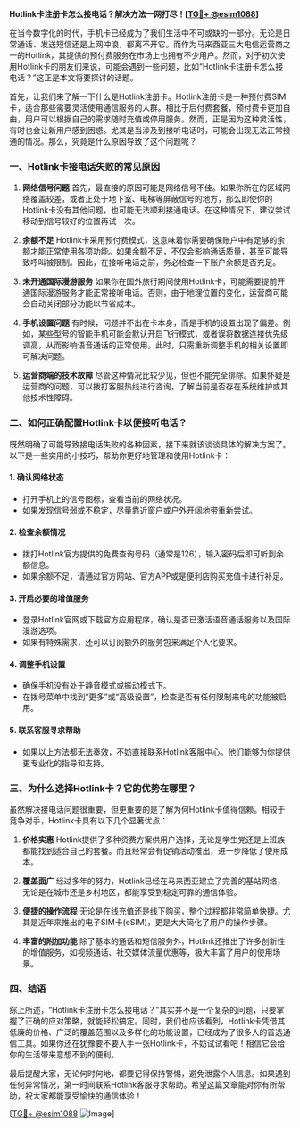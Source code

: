 **Hotlink卡注册卡怎么接电话？解决方法一网打尽！[[TG💪+ @esim1088](https://t.me/s/esim1088)]**

在当今数字化的时代，手机卡已经成为了我们生活中不可或缺的一部分。无论是日常通话、发送短信还是上网冲浪，都离不开它。而作为马来西亚三大电信运营商之一的Hotlink，其提供的预付费服务在市场上也拥有不少用户。然而，对于初次使用Hotlink卡的朋友们来说，可能会遇到一些问题，比如“Hotlink卡注册卡怎么接电话？”这正是本文将要探讨的话题。

首先，让我们来了解一下什么是Hotlink注册卡。Hotlink注册卡是一种预付费SIM卡，适合那些需要灵活使用通信服务的人群。相比于后付费套餐，预付费卡更加自由，用户可以根据自己的需求随时充值或停用服务。然而，正是因为这种灵活性，有时也会让新用户感到困惑。尤其是当涉及到接听电话时，可能会出现无法正常接通的情况。那么，究竟是什么原因导致了这个问题呢？

### **一、Hotlink卡接电话失败的常见原因**

1. **网络信号问题**
   首先，最直接的原因可能是网络信号不佳。如果你所在的区域网络覆盖较差，或者正处于地下室、电梯等屏蔽信号的地方，那么即使你的Hotlink卡没有其他问题，也可能无法顺利接通电话。在这种情况下，建议尝试移动到信号较好的位置再试一次。

2. **余额不足**
   Hotlink卡采用预付费模式，这意味着你需要确保账户中有足够的余额才能正常使用各项功能。如果余额不足，不仅会影响通话质量，甚至可能导致呼叫被限制。因此，在接听电话之前，务必检查一下账户余额是否充足。

3. **未开通国际漫游服务**
   如果你在国外旅行期间使用Hotlink卡，可能需要提前开通国际漫游服务才能正常接听电话。否则，由于地理位置的变化，运营商可能会自动关闭部分功能以节省成本。

4. **手机设置问题**
   有时候，问题并不出在卡本身，而是手机的设置出现了偏差。例如，某些型号的智能手机可能会默认开启飞行模式，或者误将数据连接优先级调高，从而影响语音通话的正常使用。此时，只需重新调整手机的相关设置即可解决问题。

5. **运营商端的技术故障**
   尽管这种情况比较少见，但也不能完全排除。如果怀疑是运营商的问题，可以拨打客服热线进行咨询，了解当前是否存在系统维护或其他技术性障碍。

### **二、如何正确配置Hotlink卡以便接听电话？**

既然明确了可能导致接电话失败的各种因素，接下来就该谈谈具体的解决方案了。以下是一些实用的小技巧，帮助你更好地管理和使用Hotlink卡：

#### **1. 确认网络状态**
   - 打开手机上的信号图标，查看当前的网络状况。
   - 如果发现信号弱或不稳定，尽量靠近窗户或户外开阔地带重新尝试。

#### **2. 检查余额情况**
   - 拨打Hotlink官方提供的免费查询号码（通常是126），输入密码后即可听到余额信息。
   - 如果余额不足，请通过官方网站、官方APP或是便利店购买充值卡进行补足。

#### **3. 开启必要的增值服务**
   - 登录Hotlink官网或下载官方应用程序，确认是否已激活语音通话服务以及国际漫游选项。
   - 如果有特殊需求，还可以订阅额外的服务包来满足个人化要求。

#### **4. 调整手机设置**
   - 确保手机没有处于静音模式或振动模式下。
   - 在拨号菜单中找到“更多”或“高级设置”，检查是否有任何限制来电的功能被启用。

#### **5. 联系客服寻求帮助**
   - 如果以上方法都无法奏效，不妨直接联系Hotlink客服中心。他们能够为你提供更专业化的指导和支持。

### **三、为什么选择Hotlink卡？它的优势在哪里？**

虽然解决接电话问题很重要，但更重要的是了解为何Hotlink卡值得信赖。相较于竞争对手，Hotlink卡具有以下几个显著优点：

1. **价格实惠**
   Hotlink提供了多种资费方案供用户选择，无论是学生党还是上班族都能找到适合自己的套餐。而且经常会有促销活动推出，进一步降低了使用成本。

2. **覆盖面广**
   经过多年的努力，Hotlink已经在马来西亚建立了完善的基站网络，无论是在城市还是乡村地区，都能享受到稳定可靠的通信体验。

3. **便捷的操作流程**
   无论是在线充值还是线下购买，整个过程都非常简单快捷。尤其是近年来推出的电子SIM卡(eSIM)，更是大大简化了用户的操作步骤。

4. **丰富的附加功能**
   除了基本的通话和短信服务外，Hotlink还推出了许多创新性的增值服务，如视频通话、社交媒体流量优惠等，极大丰富了用户的使用场景。

### **四、结语**

综上所述，“Hotlink卡注册卡怎么接电话？”其实并不是一个复杂的问题，只要掌握了正确的应对策略，就能轻松搞定。同时，我们也应该看到，Hotlink卡凭借其低廉的价格、广泛的覆盖范围以及多样化的功能设置，已经成为了很多人的首选通信工具。如果你还在犹豫要不要入手一张Hotlink卡，不妨试试看吧！相信它会给你的生活带来意想不到的便利。

最后提醒大家，无论何时何地，都要记得保持警惕，避免泄露个人信息。如果遇到任何异常情况，第一时间联系Hotlink客服寻求帮助。希望这篇文章能对你有所帮助，祝大家都能享受愉快的通信体验！

[[TG💪+ @esim1088](https://t.me/s/esim1088) ![Image](https://i.postimg.cc/4NQfJmqS/Snipaste-2025-05-13-00-14-12.png)]